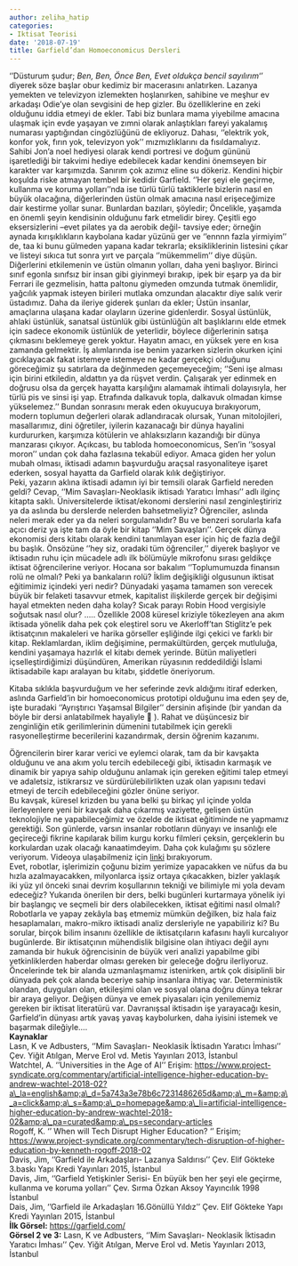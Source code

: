 ```yaml
---
author: zeliha_hatip
categories:
- Iktisat Teorisi
date: '2018-07-19'
title: Garfield’dan Homoeconomicus Dersleri
---
```


‘’Düsturum şudur; *Ben, Ben, Önce Ben, Evet oldukça bencil sayılırım*‘’ diyerek söze başlar obur kedimiz bir macerasını anlatırken. Lazanya yemekten ve televizyon izlemekten hoşlanırken, sahibine ve meşhur ev arkadaşı Odie’ye olan sevgisini de hep gizler. Bu özelliklerine en zeki olduğunu iddia etmeyi de ekler. Tabi biz bunlara mama yiyebilme amacına ulaşmak için evde yaşayan ve zımni olarak anlaştıkları fareyi yakalamış numarası yaptığından cingözlüğünü de ekliyoruz. Dahası, ‘’elektrik yok, konfor yok, fırın yok, televizyon yok’’ mızmızlıklarını da fısıldamalıyız.  
Sahibi Jon’a noel hediyesi olarak kendi portresi ve doğum gününü işaretlediği bir takvimi hediye edebilecek kadar kendini önemseyen bir karakter var karşımızda. Sanırım çok azımız eline su dökeriz. Kendini hiçbir koşulda riske atmayan tembel bir kedidir Garfield. ‘’Her şeyi ele geçirme, kullanma ve koruma yolları’’nda ise türlü türlü taktiklerle bizlerin nasıl en büyük olacağına, diğerlerinden üstün olmak amacına nasıl erişeceğimize dair kestirme yollar sunar. Bunlardan bazıları, şöyledir; Öncelikle, yaşamda en önemli şeyin kendisinin olduğunu fark etmelidir birey. Çeşitli ego eksersizlerini –evet pilates ya da aerobik değil- tavsiye eder; örneğin aynada kırışıklıkların kaybolana kadar yüzünü ger ve ‘’ennnn fazla yirmiyim’’ de, taa ki bunu gülmeden yapana kadar tekrarla; eksikliklerinin listesini çıkar ve listeyi sıkıca tut sonra yırt ve parçala ‘’mükemmelim’’ diye düşün. Diğerlerini etkilemenin ve üstün olmanın yolları, daha yeni başlıyor. Birinci sınıf egonla sınıfsız bir insan gibi giyinmeyi bırakıp, ipek bir eşarp ya da bir Ferrari ile gezmelisin, hatta paltonu giymeden omzunda tutmak önemlidir, yağcılık yapmak isteyen birileri mutlaka omzundan alacaktır diye salık verir üstadımız. Daha da ileriye giderek şunları da ekler; Üstün insanlar, amaçlarına ulaşana kadar olayların üzerine gidenlerdir. Sosyal üstünlük, ahlaki üstünlük, sanatsal üstünlük gibi üstünlüğün alt başlıklarını elde etmek için sadece ekonomik üstünlük de yeterlidir, böylece diğerlerinin satışa çıkmasını beklemeye gerek yoktur. Hayatın amacı, en yüksek yere en kısa zamanda gelmektir. İş alımlarında ise benim yazarken sizlerin okurken içini gıcıklayacak fakat istemeye istemeye ne kadar gerçekçi olduğunu göreceğimiz şu satırlara da değinmeden geçemeyeceğim; ‘’Seni işe alması için birini etkiledin, aldattın ya da rüşvet verdin. Çalışarak yer edinmek en doğrusu olsa da gerçek hayatta karşılığını alamamak ihtimali dolayısıyla, her türlü pis ve sinsi işi yap. Etrafında dalkavuk topla, dalkavuk olmadan kimse yükselemez.’’ Bundan sonrasını merak eden okuyucuya bırakıyorum, modern toplumun değerleri olarak adlandıracak olursak, Yunan mitolojileri, masallarımız, dini öğretiler, iyilerin kazanacağı bir dünya hayalini kurdururken, karşımıza kötülerin ve ahlaksızların kazandığı bir dünya manzarası çıkıyor. Açıkcası, bu tabloda homoeconomicus, Sen’in ‘’sosyal moron’’ undan çok daha fazlasına tekabül ediyor. Amaca giden her yolun mubah olması, iktisadi adamın başvurduğu araçsal rasyonaliteye işaret ederken, sosyal hayatta da Garfield olarak kılık değiştiriyor.  
Peki, yazarın aklına iktisadi adamın iyi bir temsili olarak Garfield nereden geldi? Cevap, ‘’Mim Savaşları-Neoklasik iktisadı Yaratıcı İmhası’’ adlı ilginç kitapta saklı. Üniversitelerde iktisat/ekonomi derslerini nasıl zenginleştiririz ya da aslında bu derslerde nelerden bahsetmeliyiz? Öğrenciler, aslında neleri merak eder ya da neleri sorgulamalıdır? Bu ve benzeri sorularla kafa açıcı deriz ya işte tam da öyle bir kitap ‘’Mim Savaşları’’. Gerçek dünya ekonomisi ders kitabı olarak kendini tanımlayan eser için hiç de fazla değil bu başlık. Önsözüne ‘’hey siz, oradaki tüm öğrenciler,’’ diyerek başlıyor ve iktisadın ruhu için mücadele adlı ilk bölümüyle mikrofonu sırası geldikçe iktisat öğrencilerine veriyor. Hocana sor bakalım ‘’Toplumumuzda finansın rolü ne olmalı? Peki ya bankaların rolü? İklim değişikliği olgusunun iktisat eğitimimiz içindeki yeri nedir? Dünyadaki yaşama tamamen son verecek büyük bir felaketi tasavvur etmek, kapitalist ilişkilerde gerçek bir değişimi hayal etmekten neden daha kolay? Sıcak parayı Robin Hood vergisiyle soğutsak nasıl olur? ….. Özellikle 2008 küresel kriziyle tökezleyen ana akım iktisada yönelik daha pek çok eleştirel soru ve Akerloff’tan Stiglitz’e pek iktisatçının makaleleri ve harika görseller eşliğinde ilgi çekici ve farklı bir kitap. Reklamlardan, iklim değişimine, permakültürden, gerçek mutluluğa, kendini yaşamaya hazırlık el kitabı demek yerinde. Bütün maliyetleri içselleştirdiğimizi düşündüren, Amerikan rüyasının reddedildiği İslami iktisadabile kapı aralayan bu kitabı, şiddetle öneriyorum.  

<!-- [![görsel 2-](../../../../../uploads/2018/07/gorsel-2-1-1-2-240x300.jpg)](https://iktisadiyat.com/wp-content/uploads/2018/07/gorsel-2-1-1-2.jpg)   -->

Kitaba sıklıkla başvurduğum ve her seferinde zevk aldığımı itiraf ederken, aslında Garfield’in bir homoeconomicus prototipi olduğunu ima eden şey de, işte buradaki ‘’Ayrıştırıcı Yaşamsal Bilgiler’’ dersinin afişinde (bir yandan da böyle bir dersi anlatabilmek hayaliyle  ). Rahat ve düşüncesiz bir zenginliğin etik gerilimlerinin dümenini tutabilmek için gerekli rasyonelleştirme becerilerini kazandırmak, dersin öğrenim kazanımı.  

<!-- [![görsel-3-](../../../../../uploads/2018/07/gorsel-3-1-1-2-227x300.jpg)](https://iktisadiyat.com/wp-content/uploads/2018/07/gorsel-3-1-1-2.jpg)   -->

Öğrencilerin birer karar verici ve eylemci olarak, tam da bir kavşakta olduğunu ve ana akım yolu tercih edebileceği gibi, iktisadın karmaşık ve dinamik bir yapıya sahip olduğunu anlamak için gereken eğitimi talep etmeyi ve adaletsiz, istikrarsız ve sürdürülebilirlikten uzak olan yapısını tedavi etmeyi de tercih edebileceğini gözler önüne seriyor.  
Bu kavşak, küresel krizden bu yana belki şu birkaç yıl içinde yolda ilerleyenlere yeni bir kavşak daha çıkarmış vaziyette, gelişen üstün teknolojiyle ne yapabileceğimiz ve özelde de iktisat eğitiminde ne yapmamız gerektiği. Son günlerde, varsın insanlar robotların dünyayı ve insanlığı ele geçireceği fikrine kapılarak bilim kurgu korku filmleri çeksin, gerçeklerin bu korkulardan uzak olacağı kanaatimdeyim. Daha çok kulağımı şu sözlere veriyorum. Videoya ulaşabilmeniz için [linki](https://www.youtube.com/watch?v=rHt-5-RyrJk) bırakıyorum.  
Evet, robotlar, işlerimizin çoğunu bizim yerimize yapacakken ve nüfus da bu hızla azalmayacakken, milyonlarca işsiz ortaya çıkacakken, bizler yaklaşık iki yüz yıl önceki sınai devrim koşullarının tekniği ve bilimiyle mi yola devam edeceğiz? Yukarıda önerilen bir ders, belki bugünleri kurtarmaya yönelik iyi bir başlangıç ve seçmeli bir ders olabilecekken, iktisat eğitimi nasıl olmalı? Robotlarla ve yapay zekâyla baş etmemiz mümkün değilken, biz hala faiz hesaplamaları, makro-mikro iktisadi analiz dersleriyle ne yapabiliriz ki? Bu sorular, birçok bilim insanını özellikle de iktisatçıların kafasını hayli kurcalıyor bugünlerde. Bir iktisatçının mühendislik bilgisine olan ihtiyacı değil aynı zamanda bir hukuk öğrencisinin de büyük veri analizi yapabilme gibi yetkinliklerden haberdar olması gereken bir geleceğe doğru ilerliyoruz. Öncelerinde tek bir alanda uzmanlaşmamız istenirken, artık çok disiplinli bir dünyada pek çok alanda beceriye sahip insanlara ihtiyaç var. Deterministik olandan, duyguları olan, etkileşimi olan ve sosyal olana doğru dünya tekrar bir araya geliyor. Değişen dünya ve emek piyasaları için yenilememiz gereken bir iktisat literatürü var. Davranışsal iktisadın işe yarayacağı kesin, Garfield’in dünyası artık yavaş yavaş kaybolurken, daha iyisini istemek ve başarmak dileğiyle….  
**Kaynaklar**  
Lasn, K ve Adbusters, ‘’Mim Savaşları- Neoklasik İktisadın Yaratıcı İmhası’’ Çev. Yiğit Atılgan, Merve Erol vd. Metis Yayınları 2013, İstanbul  
Watchtel, A. ‘’Universities in the Age of AI’’ Erişim: https://www.project-syndicate.org/commentary/artificial-intelligence-higher-education-by-andrew-wachtel-2018-02?a\_la=english&amp;a\_d=5a743a3e78b6c7231486265d&amp;a\_m=&amp;a\_a=click&amp;a\_s=&amp;a\_p=homepage&amp;a\_li=artificial-intelligence-higher-education-by-andrew-wachtel-2018-02&amp;a\_pa=curated&amp;a\_ps=secondary-articles  
Rogoff, K. ‘’ When will Tech Disrupt Higher Education? ‘’ Erişim; https://www.project-syndicate.org/commentary/tech-disruption-of-higher-education-by-kenneth-rogoff-2018-02  
Davis, Jim, ‘’Garfield ile Arkadaşları- Lazanya Saldırısı’’ Çev. Elif Gökteke 3.baskı Yapı Kredi Yayınları 2015, İstanbul  
Davis, Jim, ‘’Garfield Yetişkinler Serisi- En büyük ben her şeyi ele geçirme, kullanma ve koruma yolları’’ Çev. Sırma Özkan Aksoy Yayıncılık 1998 İstanbul  
Dais, Jim, ‘’Garfield ile Arkadaşları 16.Gönüllü Yıldız’’ Çev. Elif Gökteke Yapı Kredi Yayınları 2015, İstanbul  
**İlk Görsel:** https://garfield.com/  
**Görsel 2 ve 3:** Lasn, K ve Adbusters, ‘’Mim Savaşları- Neoklasik İktisadın Yaratıcı İmhası’’ Çev. Yiğit Atılgan, Merve Erol vd. Metis Yayınları 2013, İstanbul